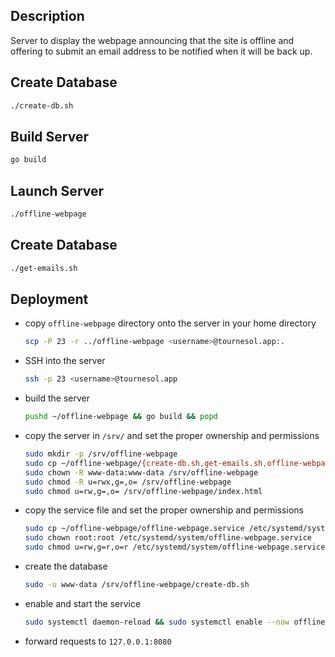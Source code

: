 ## Description

Server to display the webpage announcing that the site is offline and offering to submit an email address to be notified when it will be back up.

## Create Database

```bash
./create-db.sh
```

## Build Server

```bash
go build
```

## Launch Server

```bash
./offline-webpage
```

## Create Database

```bash
./get-emails.sh
```

## Deployment

- copy `offline-webpage` directory onto the server in your home directory

  ```bash
  scp -P 23 -r ../offline-webpage <username>@tournesol.app:.
  ```

- SSH into the server

  ```bash
  ssh -p 23 <username>@tournesol.app
  ```

- build the server

  ```bash
  pushd ~/offline-webpage && go build && popd
  ```

- copy the server in `/srv/` and set the proper ownership and permissions
  ```bash
  sudo mkdir -p /srv/offline-webpage
  sudo cp ~/offline-webpage/{create-db.sh,get-emails.sh,offline-webpage,index.html} /srv/offline-webpage/
  sudo chown -R www-data:www-data /srv/offline-webpage
  sudo chmod -R u=rwx,g=,o= /srv/offline-webpage
  sudo chmod u=rw,g=,o= /srv/offline-webpage/index.html
  ```
- copy the service file and set the proper ownership and permissions

  ```bash
  sudo cp ~/offline-webpage/offline-webpage.service /etc/systemd/system/
  sudo chown root:root /etc/systemd/system/offline-webpage.service
  sudo chmod u=rw,g=r,o=r /etc/systemd/system/offline-webpage.service
  ```

- create the database

  ```bash
  sudo -u www-data /srv/offline-webpage/create-db.sh
  ```

- enable and start the service

  ```bash
  sudo systemctl daemon-reload && sudo systemctl enable --now offline-webpage
  ```

- forward requests to `127.0.0.1:8080`
